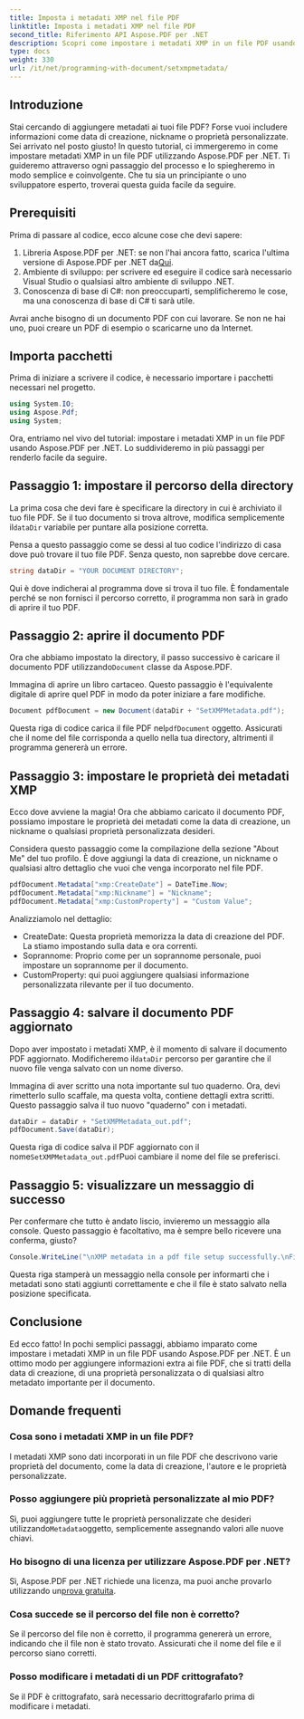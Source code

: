 ```yaml
---
title: Imposta i metadati XMP nel file PDF
linktitle: Imposta i metadati XMP nel file PDF
second_title: Riferimento API Aspose.PDF per .NET
description: Scopri come impostare i metadati XMP in un file PDF usando Aspose.PDF per .NET. Questa guida passo passo ti accompagna attraverso l'intero processo, dalla configurazione al salvataggio del documento.
type: docs
weight: 330
url: /it/net/programming-with-document/setxmpmetadata/
---
```

## Introduzione

Stai cercando di aggiungere metadati ai tuoi file PDF? Forse vuoi includere informazioni come data di creazione, nickname o proprietà personalizzate. Sei arrivato nel posto giusto! In questo tutorial, ci immergeremo in come impostare metadati XMP in un file PDF utilizzando Aspose.PDF per .NET. Ti guideremo attraverso ogni passaggio del processo e lo spiegheremo in modo semplice e coinvolgente. Che tu sia un principiante o uno sviluppatore esperto, troverai questa guida facile da seguire.

## Prerequisiti

Prima di passare al codice, ecco alcune cose che devi sapere:

1.  Libreria Aspose.PDF per .NET: se non l'hai ancora fatto, scarica l'ultima versione di Aspose.PDF per .NET da[Qui](https://releases.aspose.com/pdf/net/).
2. Ambiente di sviluppo: per scrivere ed eseguire il codice sarà necessario Visual Studio o qualsiasi altro ambiente di sviluppo .NET.
3. Conoscenza di base di C#: non preoccuparti, semplificheremo le cose, ma una conoscenza di base di C# ti sarà utile.

Avrai anche bisogno di un documento PDF con cui lavorare. Se non ne hai uno, puoi creare un PDF di esempio o scaricarne uno da Internet.

## Importa pacchetti

Prima di iniziare a scrivere il codice, è necessario importare i pacchetti necessari nel progetto.

```csharp
using System.IO;
using Aspose.Pdf;
using System;
```

Ora, entriamo nel vivo del tutorial: impostare i metadati XMP in un file PDF usando Aspose.PDF per .NET. Lo suddivideremo in più passaggi per renderlo facile da seguire.

## Passaggio 1: impostare il percorso della directory

 La prima cosa che devi fare è specificare la directory in cui è archiviato il tuo file PDF. Se il tuo documento si trova altrove, modifica semplicemente il`dataDir` variabile per puntare alla posizione corretta.

Pensa a questo passaggio come se dessi al tuo codice l'indirizzo di casa dove può trovare il tuo file PDF. Senza questo, non saprebbe dove cercare.

```csharp
string dataDir = "YOUR DOCUMENT DIRECTORY";
```

Qui è dove indicherai al programma dove si trova il tuo file. È fondamentale perché se non fornisci il percorso corretto, il programma non sarà in grado di aprire il tuo PDF.

## Passaggio 2: aprire il documento PDF

 Ora che abbiamo impostato la directory, il passo successivo è caricare il documento PDF utilizzando`Document` classe da Aspose.PDF.

Immagina di aprire un libro cartaceo. Questo passaggio è l'equivalente digitale di aprire quel PDF in modo da poter iniziare a fare modifiche.

```csharp
Document pdfDocument = new Document(dataDir + "SetXMPMetadata.pdf");
```

 Questa riga di codice carica il file PDF nel`pdfDocument` oggetto. Assicurati che il nome del file corrisponda a quello nella tua directory, altrimenti il programma genererà un errore.

## Passaggio 3: impostare le proprietà dei metadati XMP

Ecco dove avviene la magia! Ora che abbiamo caricato il documento PDF, possiamo impostare le proprietà dei metadati come la data di creazione, un nickname o qualsiasi proprietà personalizzata desideri.

Considera questo passaggio come la compilazione della sezione "About Me" del tuo profilo. È dove aggiungi la data di creazione, un nickname o qualsiasi altro dettaglio che vuoi che venga incorporato nel file PDF.

```csharp
pdfDocument.Metadata["xmp:CreateDate"] = DateTime.Now;
pdfDocument.Metadata["xmp:Nickname"] = "Nickname";
pdfDocument.Metadata["xmp:CustomProperty"] = "Custom Value";
```

Analizziamolo nel dettaglio:
- CreateDate: Questa proprietà memorizza la data di creazione del PDF. La stiamo impostando sulla data e ora correnti.
- Soprannome: Proprio come per un soprannome personale, puoi impostare un soprannome per il documento.
- CustomProperty: qui puoi aggiungere qualsiasi informazione personalizzata rilevante per il tuo documento.

## Passaggio 4: salvare il documento PDF aggiornato

 Dopo aver impostato i metadati XMP, è il momento di salvare il documento PDF aggiornato. Modificheremo il`dataDir` percorso per garantire che il nuovo file venga salvato con un nome diverso.

Immagina di aver scritto una nota importante sul tuo quaderno. Ora, devi rimetterlo sullo scaffale, ma questa volta, contiene dettagli extra scritti. Questo passaggio salva il tuo nuovo "quaderno" con i metadati.

```csharp
dataDir = dataDir + "SetXMPMetadata_out.pdf";
pdfDocument.Save(dataDir);
```

 Questa riga di codice salva il PDF aggiornato con il nome`SetXMPMetadata_out.pdf`Puoi cambiare il nome del file se preferisci.

## Passaggio 5: visualizzare un messaggio di successo

Per confermare che tutto è andato liscio, invieremo un messaggio alla console. Questo passaggio è facoltativo, ma è sempre bello ricevere una conferma, giusto?

```csharp
Console.WriteLine("\nXMP metadata in a pdf file setup successfully.\nFile saved at " + dataDir);
```

Questa riga stamperà un messaggio nella console per informarti che i metadati sono stati aggiunti correttamente e che il file è stato salvato nella posizione specificata.

## Conclusione

Ed ecco fatto! In pochi semplici passaggi, abbiamo imparato come impostare i metadati XMP in un file PDF usando Aspose.PDF per .NET. È un ottimo modo per aggiungere informazioni extra ai file PDF, che si tratti della data di creazione, di una proprietà personalizzata o di qualsiasi altro metadato importante per il documento.


## Domande frequenti

### Cosa sono i metadati XMP in un file PDF?  
I metadati XMP sono dati incorporati in un file PDF che descrivono varie proprietà del documento, come la data di creazione, l'autore e le proprietà personalizzate.

### Posso aggiungere più proprietà personalizzate al mio PDF?  
 Sì, puoi aggiungere tutte le proprietà personalizzate che desideri utilizzando`Metadata`oggetto, semplicemente assegnando valori alle nuove chiavi.

### Ho bisogno di una licenza per utilizzare Aspose.PDF per .NET?  
 Sì, Aspose.PDF per .NET richiede una licenza, ma puoi anche provarlo utilizzando un[prova gratuita](https://releases.aspose.com/).

### Cosa succede se il percorso del file non è corretto?  
Se il percorso del file non è corretto, il programma genererà un errore, indicando che il file non è stato trovato. Assicurati che il nome del file e il percorso siano corretti.

### Posso modificare i metadati di un PDF crittografato?  
Se il PDF è crittografato, sarà necessario decrittografarlo prima di modificare i metadati.